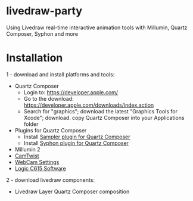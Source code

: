 # livedraw-party
Using Livedraw real-time interactive animation tools with Millumin, Quartz Composer, Syphon and more

# Installation
1 - download and install platforms and tools: 
  * Quartz Composer
    * Login to: https://developer.apple.com/
    * Go to the download: https://developer.apple.com/downloads/index.action
    * Search for "graphics"; download the latest "Graphics Tools for Xcode"; download. copy Quartz Composer into your Applications folder 
  * Plugins for Quartz Composer
    * Install [Sampler plugin for Quartz Composer](http://kriss.cx/tom/2015/07/sampler-3/)
    * Install [Syphon plugin for Quartz Composer](https://github.com/Syphon/Quartz-Composer/releases)
  * Millumin 2
  * [CamTwist](http://camtwiststudio.com/download/) 
  * [WebCam Settings](https://itunes.apple.com/us/app/webcam-settings/id533696630?mt=12)
  * [Logic C615 Software](http://support.logitech.com/en_us/product/hd-webcam-c615#download)
  
2 - download livedraw components:
  * Livedraw Layer Quartz Composer composition
